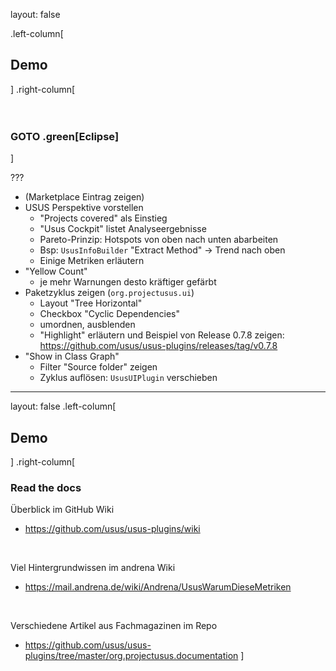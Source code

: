 layout: false

.left-column[
## Demo
]
.right-column[
<br>
<br>
<br>

### GOTO .green[Eclipse]

]

???
- (Marketplace Eintrag zeigen)
- USUS Perspektive vorstellen
  - "Projects covered" als Einstieg
  - "Usus Cockpit" listet Analyseergebnisse
  - Pareto-Prinzip: Hotspots von oben nach unten abarbeiten
  - Bsp: `UsusInfoBuilder` "Extract Method" -> Trend nach oben 
  - Einige Metriken erläutern
- "Yellow Count"
  - je mehr Warnungen desto kräftiger gefärbt
- Paketzyklus zeigen (`org.projectusus.ui`)
  - Layout "Tree Horizontal"
  - Checkbox "Cyclic Dependencies"
  - umordnen, ausblenden
  - "Highlight" erläutern und Beispiel von Release 0.7.8 zeigen: https://github.com/usus/usus-plugins/releases/tag/v0.7.8
- "Show in Class Graph"
  - Filter "Source folder" zeigen
  - Zyklus auflösen: `UsusUIPlugin` verschieben  

---

layout: false
.left-column[
## Demo
]
.right-column[
### Read the docs

Überblick im GitHub Wiki
- https://github.com/usus/usus-plugins/wiki
<br/>

Viel Hintergrundwissen im andrena Wiki
- https://mail.andrena.de/wiki/Andrena/UsusWarumDieseMetriken
<br/>

Verschiedene Artikel aus Fachmagazinen im Repo
- https://github.com/usus/usus-plugins/tree/master/org.projectusus.documentation
]
